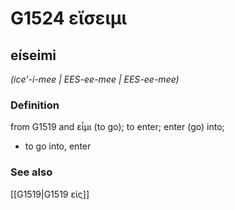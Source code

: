 # G1524 εἴσειμι

## eíseimi

_(ice'-i-mee | EES-ee-mee | EES-ee-mee)_

### Definition

from G1519 and εἶμι (to go); to enter; enter (go) into; 

- to go into, enter

### See also

[[G1519|G1519 εἰς]]
